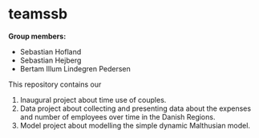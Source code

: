 # teamssb

**Group members:**
- Sebastian Hofland
- Sebastian Hejberg
- Bertam Illum Lindegren Pedersen 

This repository contains our  
1. Inaugural project about time use of couples. 
2. Data project about collecting and presenting data about the expenses and number of employees over time in the Danish Regions.
3. Model project about modelling the simple dynamic Malthusian model. 
